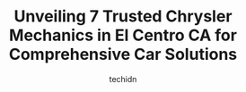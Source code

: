 ---
layout: ampstory
image: https://images.unsplash.com/photo-1639928845095-b2c86c3cde80?ixlib=rb-4.0.3&ixid=MnwxMjA3fDB8MHxwaG90by1wYWdlfHx8fGVufDB8fHx8&auto=format&fit=crop&w=640&h=853&q=80
author: techidn
featured: false
description: For top-quality automotive repairs and maintenance, visit the 7 best Chrysler Mechanic in El Centro CA, USA. Their reputation for excellence and their dedication to customer satisfaction mak
title: Unveiling 7 Trusted Chrysler Mechanics in El Centro CA for Comprehensive Car Solutions
cover:
   title: Unveiling 7 Trusted Chrysler Mechanics in El Centro CA for Comprehensive Car Solutions
   subtitle: Rickpate
   background: https://images.unsplash.com/photo-1639928845095-b2c86c3cde80?ixlib=rb-4.0.3&ixid=MnwxMjA3fDB8MHxwaG90by1wYWdlfHx8fGVufDB8fHx8&auto=format&fit=crop&w=640&h=853&q=80

pages: 
 - layout: thirds
   top: <h1>#1 Rigos Auto Shop & Smog</h1>
   bottom: "<p>Very friendly and professional  employees, and good service overall O wood recommended to my friends and family...</p>"
   background: https://www.knot35.com/toplist/wp-content/uploads/2023/06/best-chrysler-mechanic-1-in-el-centro-ca-1685840376.jpeg
   backgroundblur: true
 - layout: thirds
   top: <h1>#2 JAVI TIRES & CONTRERAS AUTO REPAIR</h1>
   bottom: "<p>1000 N 4th St, El Centro, CA 92243, United States</p>"
   background: https://www.knot35.com/toplist/wp-content/uploads/2023/06/best-chrysler-mechanic-2-in-el-centro-ca-1685840376.jpeg
   cta:
      link: https://www.knot35.com/toplist/unveiling-7-trusted-chrysler-mechanics-in-el-centro-ca-for-comprehensive-car-solutions/
      text: Unveiling 7 Trusted Chrysler Mechanics in El Centro CA for Comprehensive Car Solutions
 - layout: thirds
   top: <h1>#3 Imperial Auto A/C & Repair</h1>
   bottom: "<p>1045 Adams Ave, El Centro, CA 92243, United States</p>"
   background: https://www.knot35.com/toplist/wp-content/uploads/2023/06/best-chrysler-mechanic-3-in-el-centro-ca-1685840377.jpeg
   cta:
      link: https://www.knot35.com/toplist/unveiling-7-trusted-chrysler-mechanics-in-el-centro-ca-for-comprehensive-car-solutions/
      text: Unveiling 7 Trusted Chrysler Mechanics in El Centro CA for Comprehensive Car Solutions
 - layout: thirds
   top: <h1>#4 Figueroa Auto Shop</h1>
   bottom: "<p>701 Main St, El Centro, CA 92243, United States</p>"
   background: https://images.unsplash.com/photo-1541356665065-22676f35dd40?ixlib=rb-4.0.3&ixid=MnwxMjA3fDB8MHxwaG90by1wYWdlfHx8fGVufDB8fHx8&auto=format&fit=crop&w=640&h=853&q=80
   cta:
      link: https://www.knot35.com/toplist/unveiling-7-trusted-chrysler-mechanics-in-el-centro-ca-for-comprehensive-car-solutions/
      text: Unveiling 7 Trusted Chrysler Mechanics in El Centro CA for Comprehensive Car Solutions
 - layout: thirds
   top: <h1>#5 JC Auto Repair</h1>
   bottom: "<p>830 S 4th St, El Centro, CA 92243, United States</p>"
   background: https://images.unsplash.com/photo-1527066579998-dbbae57f45ce?ixlib=rb-4.0.3&ixid=MnwxMjA3fDB8MHxwaG90by1wYWdlfHx8fGVufDB8fHx8&auto=format&fit=crop&w=640&h=853&q=80
   cta:
      link: https://www.knot35.com/toplist/unveiling-7-trusted-chrysler-mechanics-in-el-centro-ca-for-comprehensive-car-solutions/
      text: Unveiling 7 Trusted Chrysler Mechanics in El Centro CA for Comprehensive Car Solutions
 - layout: thirds
   top: <h1>#6 S C Auto Services</h1>
   bottom: "<p>606 Broadway, El Centro, CA 92243, United States</p>"
   background: https://images.unsplash.com/photo-1489694553447-4c9339da310d?ixlib=rb-4.0.3&ixid=MnwxMjA3fDB8MHxwaG90by1wYWdlfHx8fGVufDB8fHx8&auto=format&fit=crop&w=640&h=853&q=80
   cta:
      link: https://www.knot35.com/toplist/unveiling-7-trusted-chrysler-mechanics-in-el-centro-ca-for-comprehensive-car-solutions/
      text: Unveiling 7 Trusted Chrysler Mechanics in El Centro CA for Comprehensive Car Solutions
 - layout: thirds
   top: <h1>#7 M&M AUTO Repair</h1>
   bottom: "<p>331 W Commercial Ave, El Centro, CA 92243, United States</p>"
   background: https://images.unsplash.com/photo-1604871000636-074fa5117945?ixlib=rb-4.0.3&ixid=MnwxMjA3fDB8MHxwaG90by1wYWdlfHx8fGVufDB8fHx8&auto=format&fit=crop&w=640&h=853&q=80
   cta:
      link: https://www.knot35.com/toplist/unveiling-7-trusted-chrysler-mechanics-in-el-centro-ca-for-comprehensive-car-solutions/
      text: Unveiling 7 Trusted Chrysler Mechanics in El Centro CA for Comprehensive Car Solutions
 - layout: thirds
   middle: Continue reading...
   background: https://plus.unsplash.com/premium_photo-1664640458616-3c74f8cb4589?ixlib=rb-4.0.3&ixid=MnwxMjA3fDB8MHxwaG90by1wYWdlfHx8fGVufDB8fHx8&auto=format&fit=crop&w=640&h=853&q=80
   cta:
      link: https://www.knot35.com/toplist/unveiling-7-trusted-chrysler-mechanics-in-el-centro-ca-for-comprehensive-car-solutions/
      text: Unveiling 7 Trusted Chrysler Mechanics in El Centro CA for Comprehensive Car Solutions
      
---